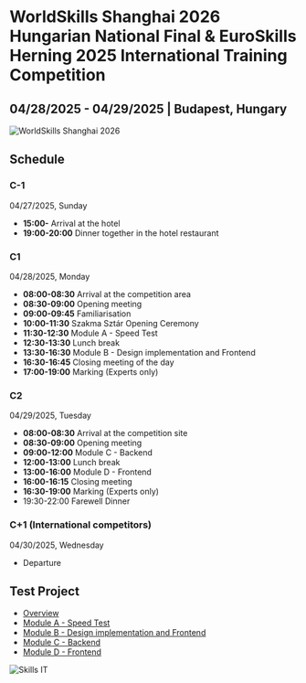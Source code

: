 # WorldSkills Shanghai 2026 Hungarian National Final & EuroSkills Herning 2025 International Training Competition

## 04/28/2025 - 04/29/2025 | Budapest, Hungary

![WorldSkills Shanghai 2026](https://s3-eu-west-1.amazonaws.com/szakmavilag/d52c16bc-bcc1-47b6-93bd-55d69d69a169-w1280.webp)

## Schedule

### C-1

04/27/2025, Sunday

- **15:00-** Arrival at the hotel
- **19:00-20:00** Dinner together in the hotel restaurant

### C1

04/28/2025, Monday

- **08:00-08:30** Arrival at the competition area
- **08:30-09:00** Opening meeting
- **09:00-09:45** Familiarisation
- **10:00-11:30** Szakma Sztár Opening Ceremony
- **11:30-12:30** Module A - Speed Test
- **12:30-13:30** Lunch break
- **13:30-16:30** Module B - Design implementation and Frontend
- **16:30-16:45** Closing meeting of the day
- **17:00-19:00** Marking (Experts only)

### C2

04/29/2025, Tuesday

- **08:00-08:30** Arrival at the competition site
- **08:30-09:00** Opening meeting
- **09:00-12:00** Module C - Backend
- **12:00-13:00** Lunch break
- **13:00-16:00** Module D - Frontend
- **16:00-16:15** Closing meeting
- **16:30-19:00** Marking (Experts only)
- 19:30-22:00 Farewell Dinner

### C+1 (International competitors)

04/30/2025, Wednesday

- Departure

## Test Project

- [Overview](modules-overview.md)
- [Module A - Speed Test](module-a.md)
- [Module B - Design implementation and Frontend](module-b.md)
- [Module C - Backend](module-c.md)
- [Module D - Frontend](module-d.md)

![Skills IT](https://httpf.s3.eu-west-1.amazonaws.com/skillsit/skillsit-members-2025-wide.png)
